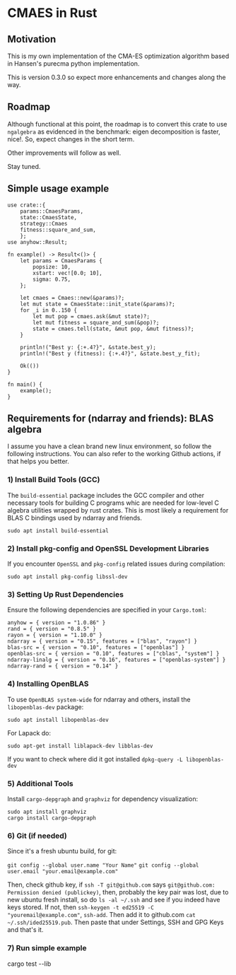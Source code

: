 # CMAES in Rust

## Motivation

This is my own implementation of the CMA-ES optimization algorithm based in Hansen's purecma python implementation.

This is version 0.3.0 so expect more enhancements and changes along the way.

## Roadmap

Although functional at this point, the roadmap is to convert this crate to use `ngalgebra` as evidenced in the benchmark: eigen decomposition is faster, nice!. So, expect changes in the short term.

Other improvements will follow as well.

Stay tuned.

## Simple usage example

```
use crate::{
    params::CmaesParams, 
    state::CmaesState, 
    strategy::Cmaes
    fitness::square_and_sum, 
    };
use anyhow::Result;

fn example() -> Result<()> {
    let params = CmaesParams {
        popsize: 10,
        xstart: vec![0.0; 10],
        sigma: 0.75,
    };

    let cmaes = Cmaes::new(&params)?;
    let mut state = CmaesState::init_state(&params)?;
    for _i in 0..150 {
        let mut pop = cmaes.ask(&mut state)?;
        let mut fitness = square_and_sum(&pop)?;
        state = cmaes.tell(state, &mut pop, &mut fitness)?;
    }

    println!("Best y: {:+.4?}", &state.best_y);
    println!("Best y (fitness): {:+.4?}", &state.best_y_fit);

    Ok(())
}

fn main() {
    example();
}
```

## Requirements for (ndarray and friends): BLAS algebra

I assume you have a clean brand new linux environment, so follow the following instructions. You can also refer to the working Github actions, if that helps you better.

### 1) Install Build Tools (GCC)

The `build-essential` package includes the GCC compiler and other necessary tools for building C programs whic are needed for low-level C algebra utilities wrapped by rust crates. This is most likely a requirement for BLAS C bindings used by ndarray and friends.

`sudo apt install build-essential`

### 2) Install pkg-config and OpenSSL Development Libraries

If you encounter `OpenSSL` and `pkg-config` related issues during compilation:

`sudo apt install pkg-config libssl-dev`

### 3) Setting Up Rust Dependencies

Ensure the following dependencies are specified in your `Cargo.toml`:

```
anyhow = { version = "1.0.86" }
rand = { version = "0.8.5" }
rayon = { version = "1.10.0" }
ndarray = { version = "0.15", features = ["blas", "rayon"] }
blas-src = { version = "0.10", features = ["openblas"] }
openblas-src = { version = "0.10", features = ["cblas", "system"] }
ndarray-linalg = { version = "0.16", features = ["openblas-system"] }
ndarray-rand = { version = "0.14" }
```

### 4) Installing OpenBLAS

To use `OpenBLAS system-wide` for ndarray and others, install the `libopenblas-dev` package:

`sudo apt install libopenblas-dev`

For Lapack do:

`sudo apt-get install liblapack-dev libblas-dev`

If you want to check where did it got installed `dpkg-query -L libopenblas-dev`

### 5) Additional Tools

Install `cargo-depgraph` and `graphviz` for dependency visualization:

```
sudo apt install graphviz
cargo install cargo-depgraph
```

### 6) Git (if needed)

Since it's a fresh ubuntu build, for git:

`git config --global user.name "Your Name"`
`git config --global user.email "your.email@example.com"`

Then, check github key, if `ssh -T git@github.com` says `git@github.com: Permission denied (publickey)`, then, probably the key pair was lost, due to new ubuntu fresh install, so do `ls -al ~/.ssh` and see if you indeed have keys stored. If not, then `ssh-keygen -t ed25519 -C "youremail@example.com"`, `ssh-add`. Then add it to github.com `cat ~/.ssh/ided25519.pub`. Then paste that under Settings, SSH and GPG Keys and that's it.

### 7) Run simple example

cargo test --lib